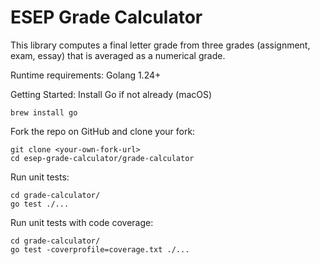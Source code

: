 # ESEP Grade Calculator

This library computes a final letter grade from three grades (assignment, exam, essay) that is averaged as a numerical grade.

Runtime requirements:
Golang 1.24+

Getting Started:
Install Go if not already (macOS)
```
brew install go
```
Fork the repo on GitHub and clone your fork:
```
git clone <your-own-fork-url>
cd esep-grade-calculator/grade-calculator
```

Run unit tests:
```
cd grade-calculator/
go test ./...
```

Run unit tests with code coverage:
```
cd grade-calculator/
go test -coverprofile=coverage.txt ./...
```
